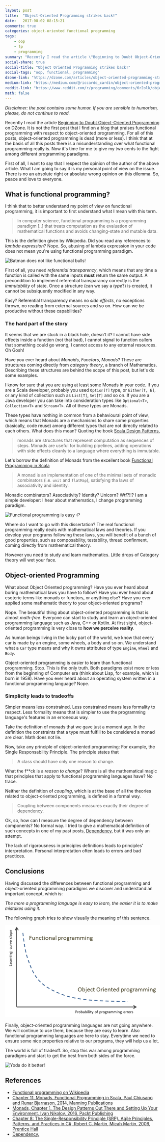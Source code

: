 ```yaml
---
layout: post
title:  "Object-Oriented Programming strikes back!"
date:   2017-08-02 08:15:21
comments: true
categories: object-oriented functional programming
tags:
    - oop
    - fp
    - programming
summary: "Recently I read the article \"Beginning to Doubt Object-Oriented Programming\" on DZone. It is not the first post that I find on a blog that praises functional programming with respect to object-oriented programming. For all of this posts, object-oriented programming is dead (more or less). I think that at the basis of all this posts there is a misunderstanding over what functional programming really is. Now it's time for me to give my two cents to the fight among different programming paradigms."
social-share: true
social-title: "Object Oriented Programming strikes back!"
social-tags: "oop, functional, programming"
dzone-link: "https://dzone.com/articles/object-oriented-programming-strikes-back"
medium-link: "https://medium.com/@riccardo_cardin/object-oriented-programming-strikes-back-5b2c8b72bf55"
reddit-link: "https://www.reddit.com/r/programming/comments/6r2olk/object_oriented_programming_strikes_back/"
math: false
---
```


*Disclaimer: the post contains some humor. If you are sensible to humorism, please, do not continue to read.*

Recently I read the article [Beginning to Doubt Object-Oriented Programming](https://dzone.com/articles/beginning-to-doubt-object-oriented-programming-1) on DZone. It is not the first post that I find on a blog that praises functional programming with respect to object-oriented programming. For all of this posts, object-oriented programming is dead (more or less). I think that at the basis of all this posts there is a misunderstanding over what functional programming really is. Now it's time for me to give my two cents to the fight among different programming paradigms. 

First of all, I want to say that I respect the opinion of the author of the above article. What I am going to say it is my personal point of view on the issue. There is no an absolute right or absolute wrong opinion on this dilemma. So, peace and love to everyone.

## What is functional programming?
I think that to better understand my point of view on functional programming, it is important to first understand what I mean with this term.

> In computer science, functional programming is a programming paradigm [..] that treats computation as the evaluation of mathematical functions and avoids changing-state and mutable data.

This is the definition given by Wikipedia. Did you read any references to _lambda expression_? Nope. So, abusing of lambda expression in your code does not mean you're using functional programming paradigm.

![Batman does not like functional bulls!](https://i.imgflip.com/1sy6bf.jpg)  

First of all, you need _referential transparency_, which means that any time a function is called with the same inputs **must** return the same output. A precondition to implement referential transparancy correctly is the _immutability_ of state. Once a structure (can we say a *type*?) is created, it cannot be subsiquently modified in any way.

Easy? Referential transparency means no _side effects_, no exceptions thrown, no reading from external sources and so on. How can we be productive without these capabilities?

### The hard part of the story
It seems that we are stuck in a black hole, doesn't it? I cannot have side effects inside a function (not that bad), I cannot signal to function callers that something could go wrong, I cannot access to any external resources. Oh Gosh!

Have you ever heard about *Monoids*, *Functors*, *Monads*? These are structures coming directly from *category theory*, a branch of Mathematics. Describing these structures are behind the scope of this post, but let's do some examples.

I know for sure that you are using at least some Monads in your code. If you are a Scala developer, probably you used `Option[T]` type, or `Either[T, E]`, or any kind of collection such as `List[T]`, `Set[T]` and so on. If you are a Java developer you can take into consideration types like `Optional<T>`, `Collection<T>` and `Stream<T>`. All of these types are Monads.

These types have nothing in common from a behavioural point of view, which means that Monads are a mechanisms to share some properties (basically, code reuse) among different types that are not directly related to each others. What does this mean? Quoting the book [Scala Design Patterns](https://www.amazon.com/Scala-Design-Patterns-Ivan-Nikolov/dp/1785882503), 

> monads are structures that represent computation as sequences of steps. Monads are useful for building pipelines, adding operations with side effects cleanly to a language where everything is immutable.

Let's borrow the definition of Monads from the excellent book [Functional Programming in Scala](https://www.manning.com/books/functional-programming-in-scala)

> A monad is an implementation of one of the minimal sets of monadic combinators (i.e. `unit` and `flatMap`), satisfying tha laws of associativity and identity.

Monadic combinators? Associativity? Identity? Unicorn? Wtf?!!? I am a simple developer: I hear about mathematics, I change programming paradigm.

![Functional programming is easy :P](https://i.imgflip.com/1sydmc.jpg)

Where do I want to go with this dissertation? The real functional programming really deals with mathematical laws and theories. If you develop your programs following these laws, you will benefit of a bunch of good properties, such as composability, testability, thread confinment, coming directly from mathematical theory. 

However you need to study and learn mathematics. Little drops of Category theory will wet your face.

## Object-oriented Programming
What about Object Oriented programming? Have you ever heard about boring mathematical laws you have to follow? Have you ever heard about esoteric terms like monads or functors, or anything else? Have you ever applied some mathematic theory to your object-oriented programs?

Nope. The beautiful thing about object-oriented programming is that is almost *math-free*. Everyone can start to study and learn an object-oriented programming language such as Java, C++ or Kotlin. At first sight, object-oriented programming is very close to **how we perceive reality**.

As human beings living in the lucky part of the world, we know that every car is made by an engine, some wheels, a body and so on. We understand what a `Car` type means and why it owns attributes of type `Engine`, `Wheel` and `Body`.

Object-oriented programming is easier to learn than functional programming. Stop. This is the only truth. Both paradigms exist more or less from the beginning of Computer era (think about Lisp, for example, which is born in 1958). Have you ever heard about an operating system written in a functional programming language? Nope.

### Simplicity leads to tradeoffs 
Simpler means less constrained. Less constrained means less formality to respect. Less formality means that is simpler to use the programming language's features in an erroneous way.

Take the definition of monads that we gave just a moment ago. In the definition the constraints that a type must fulfill to be considered a monad are clear. Math does not lie.

Now, take any principle of object-oriented programming: For example, the Single Responsability Principle. The principle states that

> A class should have only one reason to change.

What the f\*\*ck is a *reason to change*? Where is all the mathematical magic that principles that apply to functional programming languages have? No trace.

Neither the definition of *coupling*, which is at the base of all the theories related to object-oriented programming, is defined in a formal way.

> Coupling between components measures exactly their degree of dependency.

Ok, so, how can I measure the degree of dependency between components? No formal way. I tried to give a mathematical definition of such concepts in one of my past posts, [Dependency](http://rcardin.github.io/programming/oop/software-engineering/2017/04/10/dependency-dot.html), but it was only an attempt.

The lack of rigorousness in principles definitions leads to principles' interpretation. Personal interpretation often leads to errors and bad practices.

## Conclusions

Having discussed the differences between functional programming and object-oriented programming paradigms we discover and understand an important concept, which is:

*The more a programming language is easy to learn, the easier it is to make mistakes using it.*

The following graph tries to show visually the meaning of this sentence.

![Programming language curve](/assets/2017-08-01/programming_languages_curve.png)

Finally, object-oriented programming languages are not going anywhere. We will continue to use them, because they are easy to learn. Also functional programming languages are here to stay. Everytime we need to ensure some nice properties relative to our programs, they will help us a lot.

The world is full of tradeoff. So, stop this war among programming paradigms and start to get the best from both sides of the force.

![Yoda do it better!](https://i.imgflip.com/1tfz4g.jpg)

## References
 - [Functional programming on Wikipedia](https://en.wikipedia.org/wiki/Functional_programming)
 - [Chapter 11. Monads. Functional Programming in Scala, Paul Chiusano and Runar Bjarnason, 2014, Manning Publications](https://www.manning.com/books/functional-programming-in-scala)
 - [Monads, Chapter 1. The Design Patterns Out There and Setting Up Your Environment, Ivan Nikolov, 2016, Packt Publishing](https://www.amazon.com/Scala-Design-Patterns-Ivan-Nikolov/dp/1785882503)
 - [Chapter 8: The Single-Responsibility Principle (SRP). Agile Principles, Patterns, and Practices in C#, Robert C. Martin, Micah Martin, 2006, Prentice Hall](https://www.amazon.it/Agile-Principles-Patterns-Practices-C/dp/0131857258)
 - [Dependency.](http://rcardin.github.io/programming/oop/software-engineering/2017/04/10/dependency-dot.html)
